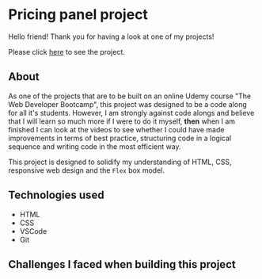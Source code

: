 # Pricing panel project
Hello friend! Thank you for having a look at one of my projects!

Please click <a href="">here</a> to see the project.

## About
As one of the projects that are to be built on an online Udemy course "The Web Developer Bootcamp", this project was designed to be a code along for all it's students. However, I am strongly against code alongs and believe that I will learn so much more if I were to do it myself, <b>then</b> when I am finished I can look at the videos to see whether I could have made improvements in terms of best practice, structuring code in a logical sequence and writing code in the most efficient way.

This project is designed to solidify my understanding of HTML, CSS, responsive web design and the <code>Flex</code> box model. 

## Technologies used
+ HTML
+ CSS
+ VSCode
+ Git

## Challenges I faced when building this project